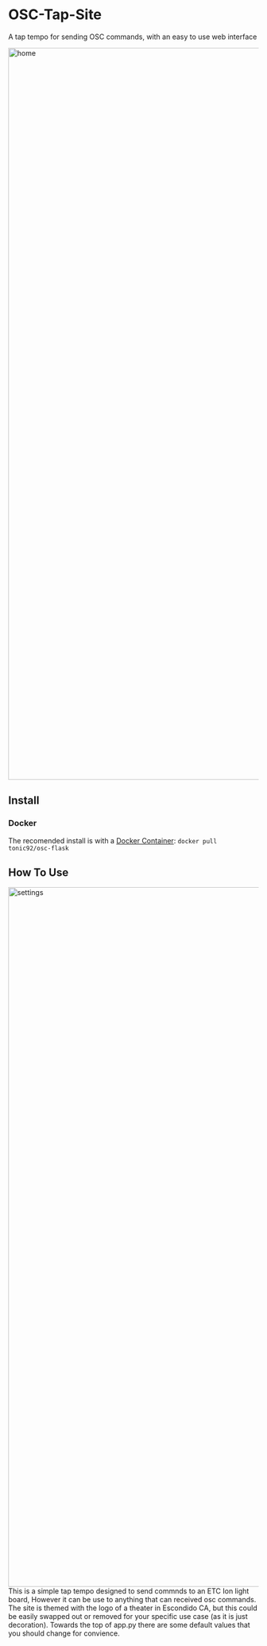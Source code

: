 # OSC-Tap-Site
A tap tempo for sending OSC commands, with an easy to use web interface

<img width="1472" alt="home" src="https://github.com/Jadon55/OSC-Tap-Site/assets/78763124/a1df57ca-ea8a-4814-8429-f81021140bb7">

## Install
### Docker
The recomended install is with a [Docker Container](https://hub.docker.com/r/tonic92/osc-flask): `docker pull tonic92/osc-flask`

## How To Use
<img width="1407" alt="settings" src="https://github.com/Jadon55/OSC-Tap-Site/assets/78763124/df056155-0755-4d20-a1e7-624f5670ba1b">
This is a simple tap tempo designed to send commnds to an ETC Ion light board, However it can be use to anything that can received osc commands. The site is themed with the logo of a theater in Escondido CA, but this could be easily swapped out or removed for your specific use case (as it is just decoration). Towards the top of app.py there are some default values that you should change for convience.
